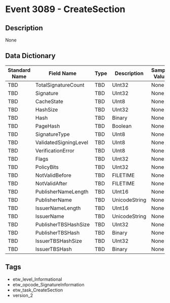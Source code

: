 # Event 3089 - CreateSection

## Description
None

## Data Dictionary
|Standard Name|Field Name|Type|Description|Sample Value|
|---|---|---|---|---|
|TBD|TotalSignatureCount|TBD|UInt32|None|None|
|TBD|Signature|TBD|UInt32|None|None|
|TBD|CacheState|TBD|UInt8|None|None|
|TBD|HashSize|TBD|UInt32|None|None|
|TBD|Hash|TBD|Binary|None|None|
|TBD|PageHash|TBD|Boolean|None|None|
|TBD|SignatureType|TBD|UInt8|None|None|
|TBD|ValidatedSigningLevel|TBD|UInt8|None|None|
|TBD|VerificationError|TBD|UInt8|None|None|
|TBD|Flags|TBD|UInt32|None|None|
|TBD|PolicyBits|TBD|UInt32|None|None|
|TBD|NotValidBefore|TBD|FILETIME|None|None|
|TBD|NotValidAfter|TBD|FILETIME|None|None|
|TBD|PublisherNameLength|TBD|UInt16|None|None|
|TBD|PublisherName|TBD|UnicodeString|None|None|
|TBD|IssuerNameLength|TBD|UInt16|None|None|
|TBD|IssuerName|TBD|UnicodeString|None|None|
|TBD|PublisherTBSHashSize|TBD|UInt32|None|None|
|TBD|PublisherTBSHash|TBD|Binary|None|None|
|TBD|IssuerTBSHashSize|TBD|UInt32|None|None|
|TBD|IssuerTBSHash|TBD|Binary|None|None|

## Tags
* etw_level_Informational
* etw_opcode_SignatureInformation
* etw_task_CreateSection
* version_2